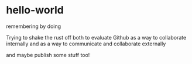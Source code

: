 # hello-world
remembering by doing


Trying to shake the rust off
both to evaluate Github as a way to collaborate internally
and as a way to communicate and collaborate externally

and maybe publish some stuff too!
